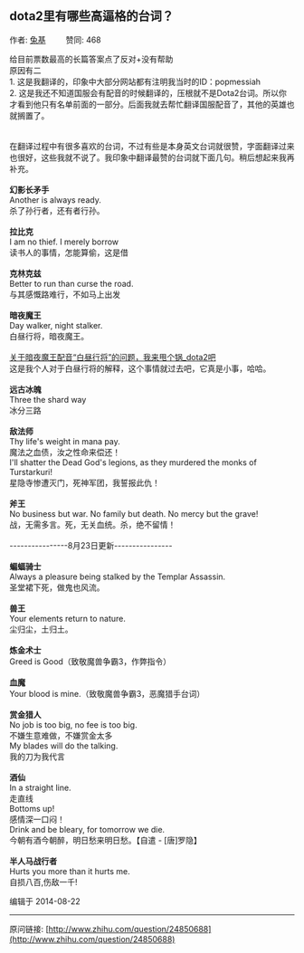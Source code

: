 ## dota2里有哪些高逼格的台词？

作者: [兔基](http://www.zhihu.com/people/tu-ji-58)&nbsp;&nbsp;&nbsp;&nbsp;&nbsp;&nbsp;&nbsp;&nbsp; 赞同: 468


给目前票数最高的长篇答案点了反对+没有帮助<br>原因有二<br>1. 这是我翻译的，印象中大部分网站都有注明我当时的ID：popmessiah<br>2. 这是我还不知道国服会有配音的时候翻译的，压根就不是Dota2台词。所以你才看到他只有名单前面的一部分。后面我就去帮忙翻译国服配音了，其他的英雄也就搁置了。<br><br><br>在翻译过程中有很多喜欢的台词，不过有些是本身英文台词就很赞，字面翻译过来也很好，这些我就不说了。我印象中翻译最赞的台词就下面几句。稍后想起来我再补充。<br><br><b>幻影长矛手</b><br>Another is always ready.<br>杀了孙行者，还有者行孙。<br><br><b>拉比克</b><br>I am no thief.  I merely borrow<br>读书人的事情，怎能算偷，这是借<br><br><b>克林克兹</b><br>Better to run than curse the road.<br>与其感慨路难行，不如马上出发<br><br><b>暗夜魔王</b><br>Day walker, night stalker.<br>白昼行将，暗夜魔王。<br><br><a href="http://tieba.baidu.com/p/3247092941" class=" wrap external" target="_blank" rel="nofollow noreferrer">关于暗夜魔王配音“白昼行将”的问题，我来甩个锅_dota2吧<i class="icon-external"></i></a><br>这是我个人对于白昼行将的解释，这个事情就过去吧，它真是小事，哈哈。<br><br><b>远古冰魄</b><br>Three the shard way<br>冰分三路<br><br><b>敌法师</b><br>Thy life's weight in mana pay.<br>魔法之血债，汝之性命来偿还！<br>I'll shatter the Dead God's legions, as they murdered the monks of Turstarkuri!<br>星隐寺惨遭灭门，死神军团，我誓报此仇！<br><br><b>斧王</b><br>No business but war. No family but death. No mercy but the grave!<br>战，无需多言。死，无关血统。杀，绝不留情！<br><br>----------------8月23日更新----------------<br><br><b>蝙蝠骑士</b><br>Always a pleasure being stalked by the Templar Assassin.<br>圣堂裙下死，做鬼也风流。<br><br><b>兽王</b><br>Your elements return to nature.<br>尘归尘，土归土。<br><br><b>炼金术士</b><br>Greed is Good（致敬魔兽争霸3，作弊指令）<br><br><b>血魔</b><br>Your blood is mine.（致敬魔兽争霸3，恶魔猎手台词）<br><br><b>赏金猎人</b><br>No job is too big, no fee is too big.<br>不嫌生意难做，不嫌赏金太多<br>My blades will do the talking.<br>我的刀为我代言<br><br><b>酒仙</b><br>In a straight line.<br>走直线<br>Bottoms up!<br>感情深一口闷！<br> Drink and be bleary, for tomorrow we die.<br>今朝有酒今朝醉，明日愁来明日愁。【自遣 - [唐]罗隐】<br><br><b>半人马战行者</b><br>Hurts you more than it hurts me.<br>自损八百,伤敌一千!



编辑于 2014-08-22



---
原问链接: [http://www.zhihu.com/question/24850688](http://www.zhihu.com/question/24850688)